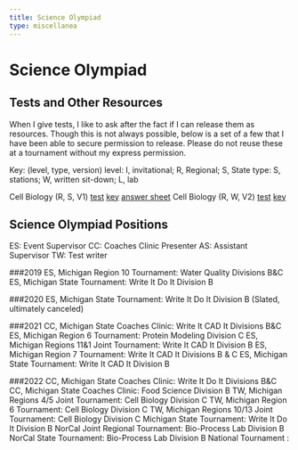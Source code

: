 ```yaml
---
title: Science Olympiad
type: miscellanea
---
```

# Science Olympiad

## Tests and Other Resources
When I give tests, I like to ask after the fact if I can release them as resources.
Though this is not always possible, below is a set of a few that I have been able to secure permission to release. Please do not reuse these at a tournament without my express permission.

Key:
(level, type, version)
level: I, invitational; R, Regional; S, State
type: S, stations; W, written sit-down; L, lab

Cell Biology (R, S, V1) [test](/files/CB_R_V1.pdf) [key](/files/CB_R_V1_key.pdf) [answer sheet](/files/CB_R_V1_answersheet.pdf)
Cell Biology (R, W, V2) [test](/files/CB_R_V2.pdf) [key](/files/CB_R_V2_key.pdf)

## Science Olympiad Positions

ES: Event Supervisor
CC: Coaches Clinic Presenter
AS: Assistant Supervisor
TW: Test writer

###2019
ES, Michigan Region 10 Tournament: Water Quality Divisions B&C
ES, Michigan State Tournament: Write It Do It Division B

###2020
ES, Michigan State Tournament: Write It Do It Division B (Slated, ultimately canceled)

###2021
CC, Michigan State Coaches Clinic: Write It CAD It Divisions B&C
ES, Michigan Region 6 Tournament: Protein Modeling Division C
ES, Michigan Regions 11&1 Joint Tournament: Write It CAD It Division B
ES, Michigan Region 7 Tournament: Write It CAD It Divisions B & C
ES, Michigan State Tournament: Write It CAD It Division B

###2022
CC, Michigan State Coaches Clinic: Write It Do It Divisions B&C
CC, Michigan State Coaches Clinic: Food Science Division B
TW, Michigan Regions 4/5 Joint Tournament: Cell Biology Division C
TW, Michigan Region 6 Tournament: Cell Biology Division C
TW, Michigan Regions 10/13 Joint Tournament: Cell Biology Division C
Michigan State Tournament: Write It Do It Division B
NorCal Joint Regional Tournament: Bio-Process Lab Division B
NorCal State Tournament: Bio-Process Lab Division B
National Tournament :
